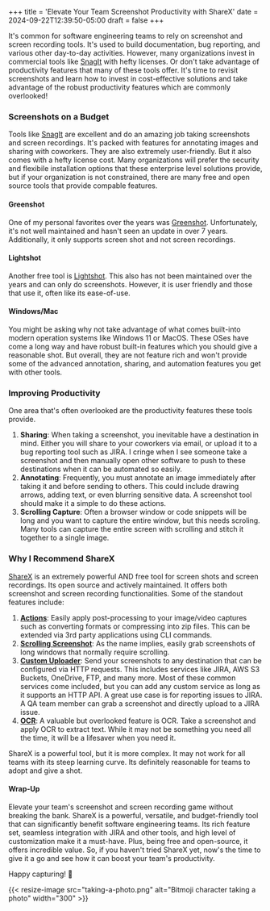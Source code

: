 +++
title = 'Elevate Your Team Screenshot Productivity with ShareX'
date = 2024-09-22T12:39:50-05:00
draft = false
+++

It's common for software engineering teams to rely on screenshot and screen recording tools. It's used to build documentation, bug reporting, and various other day-to-day activities. However, many organizations invest in commercial tools like [SnagIt](https://www.techsmith.com/snagit/) with hefty licenses. Or don't take advantage of productivity features that many of these tools offer. It's time to revisit screenshots and learn how to invest in cost-effective solutions and take advantage of the robust productivity features which are commonly overlooked!

### Screenshots on a Budget

Tools like [SnagIt](https://www.techsmith.com/snagit/) are excellent and do an amazing job taking screenshots and screen recordings. It's packed with features for annotating images and sharing with coworkers. They are also extremely user-friendly. But it also comes with a hefty license cost. Many organizations will prefer the security and flexibile installation options that these enterprise level solutions provide, but if your organization is not constrained, there are many free and open source tools that provide compable features.

#### Greenshot
One of my personal favorites over the years was [Greenshot](https://getgreenshot.org/). Unfortunately, it's not well maintained and hasn't seen an update in over 7 years. Additionally, it only supports screen shot and not screen recordings.

#### Lightshot
Another free tool is [Lightshot](https://app.prntscr.com/en/). This also has not been maintained over the years and can only do screenshots. However, it is user friendly and those that use it, often like its ease-of-use.

#### Windows/Mac
You might be asking why not take advantage of what comes built-into modern operation systems like Windows 11 or MacOS. These OSes have come a long way and have robust built-in features which you should give a reasonable shot. But overall, they are not feature rich and won't provide some of the advanced annotation, sharing, and automation features you get with other tools.

### Improving Productivity
One area that's often overlooked are the productivity features these tools provide.

1. **Sharing**: When taking a screenshot, you inevitable have a destination in mind. Either you will share to your coworkers via email, or upload it to a bug reporting tool such as JIRA. I cringe when I see someone take a screenshot and then manually open other software to push to these destinations when it can be automated so easily.
2. **Annotating**: Frequently, you must annotate an image immediately after taking it and before sending to others. This could include drawing arrows, adding text, or even blurring sensitive data. A screenshot tool should make it a simple to do these actions.
3. **Scrolling Capture**: Often a browser window or code snippets will be long and you want to capture the entire window, but this needs scroling. Many tools can capture the entire screen with scrolling and stitch it together to a single image.

### Why I Recommend ShareX
[ShareX](https://getsharex.com/) is an extremely powerful AND free tool for screen shots and screen recordings. Its open source and actively maintained. It offers both screenshot and screen recording functionalities. Some of the standout features include:

1. **[Actions](https://getsharex.com/actions)**: Easily apply post-processing to your image/video captures such as converting formats or compressing into zip files. This can be extended via 3rd party applications using CLI commands.
2. **[Scrolling Screenshot](https://getsharex.com/docs/scrolling-screenshot)**: As the name implies, easily grab screenshots of long windows that normally require scrolling.
3. **[Custom Uploader](https://getsharex.com/docs/custom-uploader)**: Send your screenshots to any destination that can be configured via HTTP requests. This includes services like JIRA, AWS S3 Buckets, OneDrive, FTP, and many more. Most of these common services come included, but you can add any custom service as long as it supports an HTTP API. A great use case is for reporting issues to JIRA. A QA team member can grab a screenshot and directly upload to a JIRA issue.
4. **[OCR](https://getsharex.com/docs/ocr)**: A valuable but overlooked feature is OCR. Take a screenshot and apply OCR to extract text. While it may not be something you need all the time, it will be a lifesaver when you need it.

ShareX is a powerful tool, but it is more complex. It may not work for all teams with its steep learning curve. Its definitely reasonable for teams to adopt and give a shot.

#### Wrap-Up

Elevate your team's screenshot and screen recording game without breaking the bank. ShareX is a powerful, versatile, and budget-friendly tool that can significantly benefit software engineering teams. Its rich feature set, seamless integration with JIRA and other tools, and high level of customization make it a must-have. Plus, being free and open-source, it offers incredible value. So, if you haven't tried ShareX yet, now's the time to give it a go and see how it can boost your team's productivity.

Happy capturing! 📸

{{< resize-image src="taking-a-photo.png" alt="Bitmoji character taking a photo" width="300" >}}